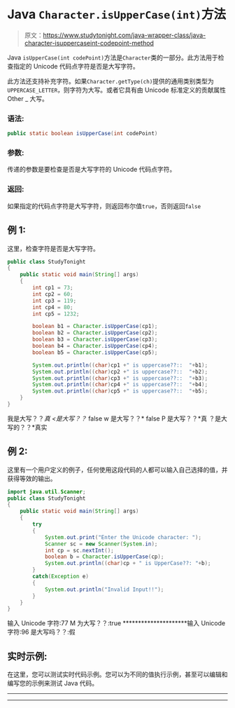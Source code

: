 # Java `Character.isUpperCase(int)`方法

> 原文：<https://www.studytonight.com/java-wrapper-class/java-character-isuppercaseint-codepoint-method>

Java `isUpperCase(int codePoint)`方法是`Character`类的一部分。此方法用于检查指定的 Unicode 代码点字符是否是大写字符。

此方法还支持补充字符。如果`Character.getType(ch)`提供的通用类别类型为`UPPERCASE_LETTER`，则字符为大写。或者它具有由 Unicode 标准定义的贡献属性 Other _ 大写。

### 语法:

```java
public static boolean isUpperCase(int codePoint)
```

### 参数:

传递的参数是要检查是否是大写字符的 Unicode 代码点字符。

### 返回:

如果指定的代码点字符是大写字符，则返回布尔值`true`，否则返回`false`

## 例 1:

这里，检查字符是否是大写字符。

```java
public class StudyTonight
{  
	public static void main(String[] args)
	{  
		int cp1 = 73;  
		int cp2 = 60;  
		int cp3 = 119;  
		int cp4 = 80;   
		int cp5 = 1232;  

		boolean b1 = Character.isUpperCase(cp1);  
		boolean b2 = Character.isUpperCase(cp2);  
		boolean b3 = Character.isUpperCase(cp3);  
		boolean b4 = Character.isUpperCase(cp4);  
		boolean b5 = Character.isUpperCase(cp5);  

		System.out.println((char)cp1 +" is uppercase??::  "+b1);  
		System.out.println((char)cp2 +" is uppercase??::  "+b2);  
		System.out.println((char)cp3 +" is uppercase??::  "+b3);  
		System.out.println((char)cp4 +" is uppercase??::  "+b4);  
		System.out.println((char)cp5 +" is uppercase??::  "+b5);  
	}  
} 
```

我是大写？？*真
<是大写？？* false
w 是大写？？* false
P 是大写？？*真
？是大写的？？*真实

## 例 2:

这里有一个用户定义的例子，任何使用这段代码的人都可以输入自己选择的值，并获得等效的输出。

```java
import java.util.Scanner; 
public class StudyTonight
{  
	public static void main(String[] args)
	{  
		try
		{
			System.out.print("Enter the Unicode character: ");  
			Scanner sc = new Scanner(System.in);        
			int cp = sc.nextInt(); 
			boolean b = Character.isUpperCase(cp);
			System.out.println((char)cp + " is UpperCase??: "+b);
		}
		catch(Exception e)
		{
			System.out.println("Invalid Input!!");
		}
	}
}
```

输入 Unicode 字符:77
M 为大写？？:true
*********************输入 Unicode 字符:96
是大写吗？？:假

## 实时示例:

在这里，您可以测试实时代码示例。您可以为不同的值执行示例，甚至可以编辑和编写您的示例来测试 Java 代码。

* * *

* * *